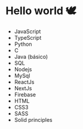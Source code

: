 
<h1>Hello world 🕊️</h1>

<section>
  <ul>
    <li>JavaScript
    <li>TypeScript
    <li>Python
    <li>C
    <li>Java (básico)
    <li>SQL
    <li>Nodejs
    <li>MySql
    <li>ReactJs
    <li>NextJs
    <li>Firebase
    <li>HTML
    <li>CSS3
    <li>SASS
    <li>Solid principles
  </ul>
</section>

